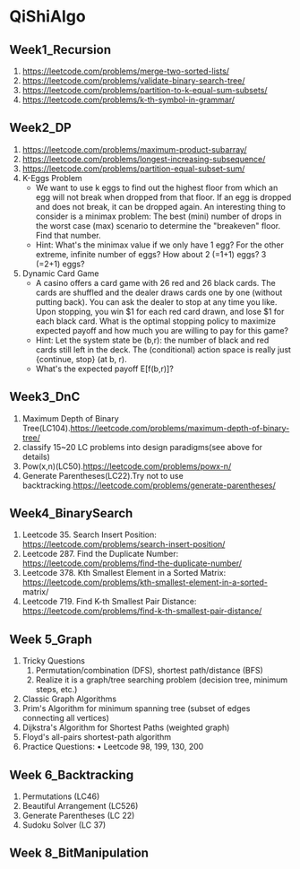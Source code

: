 # QiShiAlgo

## Week1_Recursion

1. https://leetcode.com/problems/merge-two-sorted-lists/
2. https://leetcode.com/problems/validate-binary-search-tree/
3. https://leetcode.com/problems/partition-to-k-equal-sum-subsets/
4. https://leetcode.com/problems/k-th-symbol-in-grammar/

## Week2_DP

1. https://leetcode.com/problems/maximum-product-subarray/
2. https://leetcode.com/problems/longest-increasing-subsequence/
3. https://leetcode.com/problems/partition-equal-subset-sum/
4. K-Eggs Problem
    - We want to use k eggs to find out the highest floor from which an egg will not break when dropped from that floor. If an egg is dropped and does not break, it can be dropped again. An interesting thing to consider is a minimax problem: The best (mini) number of drops in the worst case (max) scenario to determine the "breakeven" floor. Find that number.
    - Hint: What's the minimax value if we only have 1 egg? For the other extreme, infinite number of eggs? How about 2 (=1+1) eggs? 3 (=2+1) eggs?
5. Dynamic Card Game
    -  A casino offers a card game with 26 red and 26 black cards. The cards are shuffled and the dealer draws cards one by one (without putting back). You can ask the dealer to stop at any time you like. Upon stopping, you win $1 for each red card drawn, and lose \$1 for each black card. What is the optimal stopping policy to maximize expected payoff and how much you are willing to pay for this game?
    - Hint: Let the system state be (b,r): the number of black and red cards still left in the deck. The (conditional) action space is really just {continue, stop} (at b, r).
    - What's the expected payoff E[f(b,r)]?

## Week3_DnC

1. Maximum Depth of Binary Tree(LC104).https://leetcode.com/problems/maximum-depth-of-binary-tree/
2. classify 15~20 LC problems into design paradigms(see above for details)
3. Pow(x,n)(LC50).https://leetcode.com/problems/powx-n/
4. Generate Parentheses(LC22).Try not to use backtracking.https://leetcode.com/problems/generate-parentheses/

## Week4_BinarySearch

1.  Leetcode 35. Search Insert Position:
https://leetcode.com/problems/search-insert-position/
2.  Leetcode 287. Find the Duplicate Number:
https://leetcode.com/problems/find-the-duplicate-number/
3.  Leetcode 378. Kth Smallest Element in a Sorted Matrix:
https://leetcode.com/problems/kth-smallest-element-in-a-sorted-
matrix/
4. Leetcode 719. Find K-th Smallest Pair Distance:
https://leetcode.com/problems/find-k-th-smallest-pair-distance/

## Week 5_Graph

1. Tricky Questions
   1.  Permutation/combination (DFS), shortest path/distance (BFS)
   2.  Realize it is a graph/tree searching problem (decision tree, minimum steps, etc.)
2.  Classic Graph Algorithms
   1.  Prim's Algorithm for minimum spanning tree (subset of edges connecting all vertices)
   2.  Dijkstra's Algorithm for Shortest Paths (weighted graph)
   3.  Floyd's all-pairs shortest-path algorithm
3.  Practice Questions:
   • Leetcode 98, 199, 130, 200

## Week 6_Backtracking
1. Permutations (LC46)
2. Beautiful Arrangement (LC526)
3. Generate Parentheses (LC 22)
4. Sudoku Solver (LC 37)
    
## Week 8_BitManipulation
